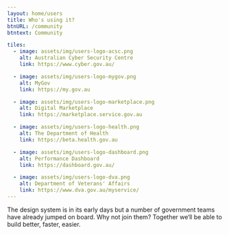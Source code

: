 ```yaml
---
layout: home/users
title: Who's using it?
btnURL: /community
btntext: Community

tiles:
  - image: assets/img/users-logo-acsc.png
    alt: Australian Cyber Security Centre
    link: https://www.cyber.gov.au/

  - image: assets/img/users-logo-mygov.png
    alt: MyGov
    link: https://my.gov.au

  - image: assets/img/users-logo-marketplace.png
    alt: Digital Marketplace
    link: https://marketplace.service.gov.au

  - image: assets/img/users-logo-health.png
    alt: The Department of Health
    link: https://beta.health.gov.au

  - image: assets/img/users-logo-dashboard.png
    alt: Performance Dashboard
    link: https://dashboard.gov.au/

  - image: assets/img/users-logo-dva.png
    alt: Department of Veterans' Affairs
    link: https://www.dva.gov.au/myservice/
---
```


The design system is in its early days but a number of government teams have already jumped on board. Why not join them? Together we‘ll be able to build better, faster, easier.

